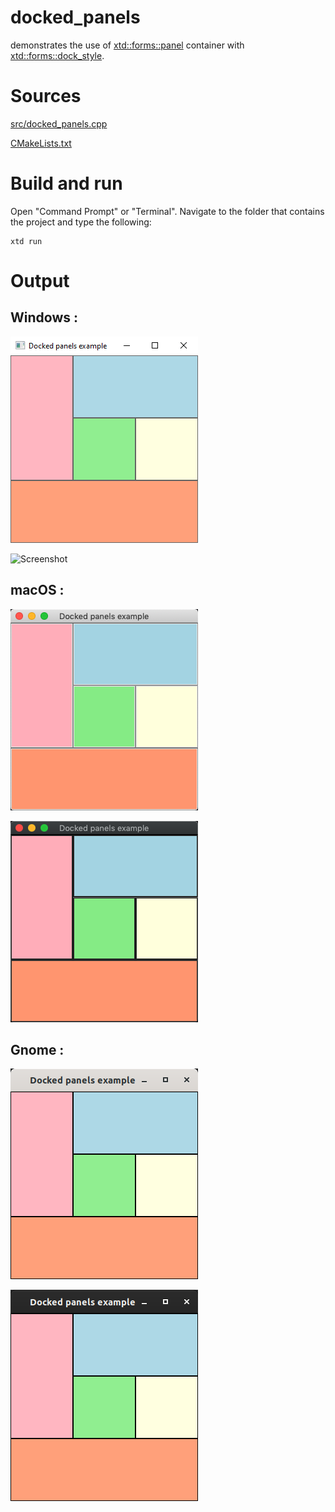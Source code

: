 # docked_panels

demonstrates the use of [xtd::forms::panel](../../../src/xtd_forms/include/xtd/forms/panel.hpp) container with [xtd::forms::dock_style](../../../src/xtd_forms/include/xtd/forms/dock_style.hpp).

# Sources

[src/docked_panels.cpp](src/docked_panels.cpp)

[CMakeLists.txt](CMakeLists.txt)

# Build and run

Open "Command Prompt" or "Terminal". Navigate to the folder that contains the project and type the following:

```shell
xtd run
```

# Output

## Windows :

![Screenshot](../../../docs/pictures/examples/docked_panels_w.png)

![Screenshot](../../../docs/pictures/examples/docked_panels_wd.png)

## macOS :

![Screenshot](../../../docs/pictures/examples/docked_panels_m.png)

![Screenshot](../../../docs/pictures/examples/docked_panels_md.png)

## Gnome :

![Screenshot](../../../docs/pictures/examples/docked_panels_g.png)

![Screenshot](../../../docs/pictures/examples/docked_panels_gd.png)
